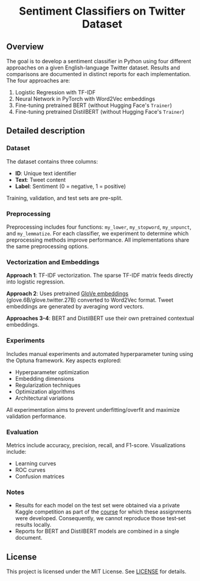 <h1 align="center">Sentiment Classifiers on Twitter Dataset</h1>

## Overview
The goal is to develop a sentiment classifier in Python using four different approaches on a given English-language Twitter dataset. Results and comparisons are documented in distinct reports for each implementation. The four approaches are:
1. Logistic Regression with TF-IDF
2. Neural Network in PyTorch with Word2Vec embeddings
3. Fine-tuning pretrained BERT (without Hugging Face's `Trainer`)
4. Fine-tuning pretrained DistilBERT (without Hugging Face's `Trainer`)

## Detailed description
### Dataset
The dataset contains three columns:
- **ID**: Unique text identifier
- **Text**: Tweet content
- **Label**: Sentiment (0 = negative, 1 = positive)

Training, validation, and test sets are pre-split.

### Preprocessing
Preprocessing includes four functions: `my_lower`, `my_stopword`, `my_unpunct`, and `my_lemmatize`. For each classifier, we experiment to determine which preprocessing methods improve performance. All implementations share the same preprocessing options.


### Vectorization and Embeddings
**Approach 1**: TF-IDF vectorization. The sparse TF-IDF matrix feeds directly into logistic regression.

**Approach 2**: Uses pretrained [GloVe embeddings](https://nlp.stanford.edu/projects/glove/) (glove.6B/glove.twitter.27B) converted to Word2Vec format. Tweet embeddings are generated by averaging word vectors.

**Approaches 3-4**: BERT and DistilBERT use their own pretrained contextual embeddings.

### Experiments
Includes manual experiments and automated hyperparameter tuning using the Optuna framework. Key aspects explored:
- Hyperparameter optimization
- Embedding dimensions
- Regularization techniques
- Optimization algorithms
- Architectural variations

All experimentation aims to prevent underfitting/overfit and maximize validation performance.

### Evaluation 
Metrics include accuracy, precision, recall, and F1-score. Visualizations include:
- Learning curves
- ROC curves
- Confusion matrices

### Notes
- Results for each model on the test set were obtained via a private Kaggle competition as part of the [course](https://cgi.di.uoa.gr/~ys19/) for which these assignments were developed. Consequently, we cannot reproduce those test‑set results locally.
- Reports for BERT and DistilBERT models are combined in a single document.

## License
This project is licensed under the MIT License. See [LICENSE](LICENSE) for details.